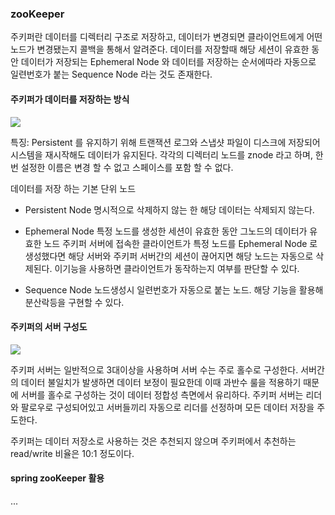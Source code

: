 ### zooKeeper

주키퍼란 데이터를 디렉터리 구조로 저장하고, 데이터가 변경되면 클라이언트에게 어떤 노드가 변경됐는지 콜백을 통해서 알려준다. 데이터를 저장할때 해당 세션이 유효한 동안 데이터가 저장되는 Ephemeral Node 와 데이터를 저장하는 순서에따라 자동으로 일련번호가 붙는 Sequence Node 라는 것도 존재한다.

#### 주키퍼가 데이터를 저장하는 방식

![](https://i.imgur.com/EyTa4NN.png)

특징: Persistent 를 유지하기 위해 트랜잭션 로그와 스냅샷 파일이 디스크에 저장되어 시스템을
재시작해도 데이터가 유지된다. 각각의 디렉터리 노드를 znode 라고 하며, 한번 설정한 이름은 변경
할 수 없고 스페이스를 포함 할 수 없다.

데이터를 저장 하는 기본 단위 노드

- Persistent Node
  명시적으로 삭제하지 않는 한 해당 데이터는 삭제되지 않는다.

- Ephemeral Node
  특정 노드를 생성한 세션이 유효한 동안 그노드의 데이터가 유효한 노드
  주키퍼 서버에 접속한 클라이언트가 특정 노드를 Ephemeral Node 로 생성했다면 해당 서버와 주키퍼
  서버간의 세션이 끊어지면 해당 노드는 자동으로 삭제된다. 이기능을 사용하면 클라이언트가 동작하는지
  여부를 판단할 수 있다.

- Sequence Node
  노드생성시 일련번호가 자동으로 붙는 노드. 해당 기능을 활용해 분산락등을 구현할 수 있다.

#### 주키퍼의 서버 구성도

![](https://i.imgur.com/YXOCf2M.png)

주키퍼 서버는 일반적으로 3대이상을 사용하며 서버 수는 주로 홀수로 구성한다.
서버간의 데이터 불일치가 발생하면 데이터 보정이 필요한데 이때 과반수 룰을 적용하기 때문에
서버를 홀수로 구성하는 것이 데이터 정합성 측면에서 유리하다.
주키퍼 서버는 리더와 팔로우로 구성되어있고 서버들끼리 자동으로 리더를 선정하며 모든 데이터 저장을 주도한다.

주키퍼는 데이터 저장소로 사용하는 것은 추천되지 않으며 주키퍼에서 추천하는 read/write 비율은 10:1 정도이다.

#### spring zooKeeper 활용

...
